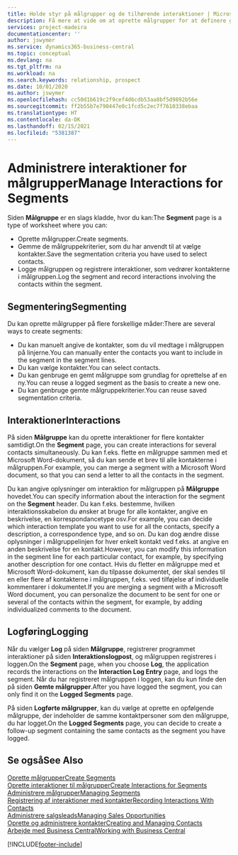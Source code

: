 ```yaml
---
title: Holde styr på målgrupper og de tilhørende interaktioner | Microsoft Docs
description: Få mere at vide om at oprette målgrupper for at definere grupper af kontaktpersoner og angive interaktioner for målgrupper.
services: project-madeira
documentationcenter: ''
author: jswymer
ms.service: dynamics365-business-central
ms.topic: conceptual
ms.devlang: na
ms.tgt_pltfrm: na
ms.workload: na
ms.search.keywords: relationship, prospect
ms.date: 10/01/2020
ms.author: jswymer
ms.openlocfilehash: cc50d1b619c2f9cef4d6cdb53aa8bf5d9892b56e
ms.sourcegitcommit: ff2b55b7e790447e0c1fcd5c2ec7f7610338ebaa
ms.translationtype: HT
ms.contentlocale: da-DK
ms.lasthandoff: 02/15/2021
ms.locfileid: "5381387"
---
```

# <a name="manage-interactions-for-segments"></a><span data-ttu-id="3be7d-103">Administrere interaktioner for målgrupper</span><span class="sxs-lookup"><span data-stu-id="3be7d-103">Manage Interactions for Segments</span></span>
<span data-ttu-id="3be7d-104">Siden **Målgruppe** er en slags kladde, hvor du kan:</span><span class="sxs-lookup"><span data-stu-id="3be7d-104">The **Segment** page is a type of worksheet where you can:</span></span>

* <span data-ttu-id="3be7d-105">Oprette målgrupper.</span><span class="sxs-lookup"><span data-stu-id="3be7d-105">Create segments.</span></span>
* <span data-ttu-id="3be7d-106">Gemme de målgruppekriterier, som du har anvendt til at vælge kontakter.</span><span class="sxs-lookup"><span data-stu-id="3be7d-106">Save the segmentation criteria you have used to select contacts.</span></span>
* <span data-ttu-id="3be7d-107">Logge målgruppen og registrere interaktioner, som vedrører kontakterne i målgruppen.</span><span class="sxs-lookup"><span data-stu-id="3be7d-107">Log the segment and record interactions involving the contacts within the segment.</span></span>

## <a name="segmenting"></a><span data-ttu-id="3be7d-108">Segmentering</span><span class="sxs-lookup"><span data-stu-id="3be7d-108">Segmenting</span></span>
<span data-ttu-id="3be7d-109">Du kan oprette målgrupper på flere forskellige måder:</span><span class="sxs-lookup"><span data-stu-id="3be7d-109">There are several ways to create segments:</span></span>

* <span data-ttu-id="3be7d-110">Du kan manuelt angive de kontakter, som du vil medtage i målgruppen på linjerne.</span><span class="sxs-lookup"><span data-stu-id="3be7d-110">You can manually enter the contacts you want to include in the segment in the segment lines.</span></span>
* <span data-ttu-id="3be7d-111">Du kan vælge kontakter.</span><span class="sxs-lookup"><span data-stu-id="3be7d-111">You can select contacts.</span></span>
* <span data-ttu-id="3be7d-112">Du kan genbruge en gemt målgruppe som grundlag for oprettelse af en ny.</span><span class="sxs-lookup"><span data-stu-id="3be7d-112">You can reuse a logged segment as the basis to create a new one.</span></span>
* <span data-ttu-id="3be7d-113">Du kan genbruge gemte målgruppekriterier.</span><span class="sxs-lookup"><span data-stu-id="3be7d-113">You can reuse saved segmentation criteria.</span></span>

## <a name="interactions"></a><span data-ttu-id="3be7d-114">Interaktioner</span><span class="sxs-lookup"><span data-stu-id="3be7d-114">Interactions</span></span>
<span data-ttu-id="3be7d-115">På siden **Målgruppe** kan du oprette interaktioner for flere kontakter samtidigt.</span><span class="sxs-lookup"><span data-stu-id="3be7d-115">On the **Segment** page, you can create interactions for several contacts simultaneously.</span></span> <span data-ttu-id="3be7d-116">Du kan f.eks. flette en målgruppe sammen med et Microsoft Word-dokument, så du kan sende et brev til alle kontakterne i målgruppen.</span><span class="sxs-lookup"><span data-stu-id="3be7d-116">For example, you can merge a segment with a Microsoft Word document, so that you can send a letter to all the contacts in the segment.</span></span>

<span data-ttu-id="3be7d-117">Du kan angive oplysninger om interaktion for målgruppen på **Målgruppe** hovedet.</span><span class="sxs-lookup"><span data-stu-id="3be7d-117">You can specify information about the interaction for the segment on the **Segment** header.</span></span> <span data-ttu-id="3be7d-118">Du kan f.eks. bestemme, hvilken interaktionsskabelon du ønsker at bruge for alle kontakter, angive en beskrivelse, en korrespondancetype osv.</span><span class="sxs-lookup"><span data-stu-id="3be7d-118">For example, you can decide which interaction template you want to use for all the contacts, specify a description, a correspondence type, and so on.</span></span> <span data-ttu-id="3be7d-119">Du kan dog ændre disse oplysninger i målgruppelinjen for hver enkelt kontakt ved f.eks. at angive en anden beskrivelse for en kontakt.</span><span class="sxs-lookup"><span data-stu-id="3be7d-119">However, you can modify this information in the segment line for each particular contact, for example, by specifying another description for one contact.</span></span> <span data-ttu-id="3be7d-120">Hvis du fletter en målgruppe med et Microsoft Word-dokument, kan du tilpasse dokumentet, der skal sendes til en eller flere af kontakterne i målgruppen, f.eks. ved tilføjelse af individuelle kommentarer i dokumentet.</span><span class="sxs-lookup"><span data-stu-id="3be7d-120">If you are merging a segment with a Microsoft Word document, you can personalize the document to be sent for one or several of the contacts within the segment, for example, by adding individualized comments to the document.</span></span>

## <a name="logging"></a><span data-ttu-id="3be7d-121">Logføring</span><span class="sxs-lookup"><span data-stu-id="3be7d-121">Logging</span></span>
<span data-ttu-id="3be7d-122">Når du vælger **Log** på siden **Målgruppe**, registrerer programmet interaktioner på siden **Interaktionslogpost**, og målgruppen registreres i loggen.</span><span class="sxs-lookup"><span data-stu-id="3be7d-122">On the **Segment** page, when you choose **Log**, the application records the interactions on the **Interaction Log Entry** page, and logs the segment.</span></span> <span data-ttu-id="3be7d-123">Når du har registreret målgruppen i loggen, kan du kun finde den på siden **Gemte målgrupper**.</span><span class="sxs-lookup"><span data-stu-id="3be7d-123">After you have logged the segment, you can only find it on the **Logged Segments** page.</span></span>

<span data-ttu-id="3be7d-124">På siden **Logførte målgrupper**, kan du vælge at oprette en opfølgende målgruppe, der indeholder de samme kontaktpersoner som den målgruppe, du har logget.</span><span class="sxs-lookup"><span data-stu-id="3be7d-124">On the **Logged Segments** page, you can decide to create a follow-up segment containing the same contacts as the segment you have logged.</span></span>

## <a name="see-also"></a><span data-ttu-id="3be7d-125">Se også</span><span class="sxs-lookup"><span data-stu-id="3be7d-125">See Also</span></span>
[<span data-ttu-id="3be7d-126">Oprette målgrupper</span><span class="sxs-lookup"><span data-stu-id="3be7d-126">Create Segments</span></span>](marketing-how-create-segment.md)  
[<span data-ttu-id="3be7d-127">Oprette interaktioner til målgrupper</span><span class="sxs-lookup"><span data-stu-id="3be7d-127">Create Interactions for Segments</span></span>](marketing-how-create-interactions.md)  
[<span data-ttu-id="3be7d-128">Administrere målgrupper</span><span class="sxs-lookup"><span data-stu-id="3be7d-128">Managing Segments</span></span>](marketing-segments.md)  
[<span data-ttu-id="3be7d-129">Registrering af interaktioner med kontakter</span><span class="sxs-lookup"><span data-stu-id="3be7d-129">Recording Interactions With Contacts</span></span>](marketing-interactions.md)  
[<span data-ttu-id="3be7d-130">Administrere salgsleads</span><span class="sxs-lookup"><span data-stu-id="3be7d-130">Managing Sales Opportunities</span></span>](marketing-manage-sales-opportunities.md)  
[<span data-ttu-id="3be7d-131">Oprette og administrere kontakter</span><span class="sxs-lookup"><span data-stu-id="3be7d-131">Creating and Managing Contacts</span></span>](marketing-contacts.md)  
[<span data-ttu-id="3be7d-132">Arbejde med Business Central</span><span class="sxs-lookup"><span data-stu-id="3be7d-132">Working with Business Central</span></span>](ui-work-product.md)


[!INCLUDE[footer-include](includes/footer-banner.md)]